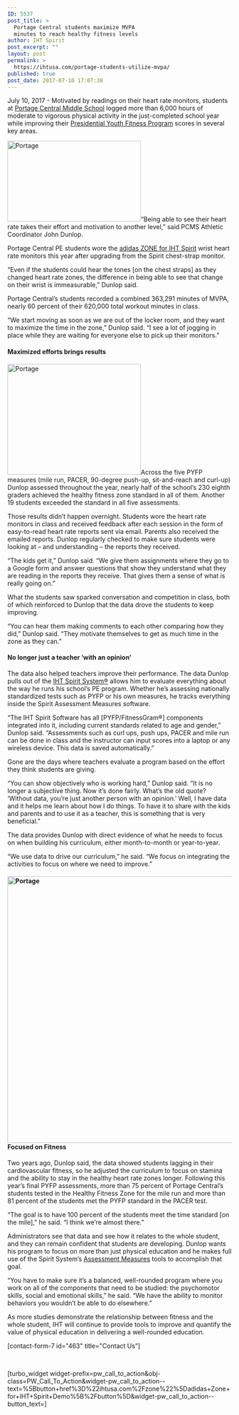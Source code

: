 ```yaml
---
ID: 5537
post_title: >
  Portage Central students maximize MVPA
  minutes to reach healthy fitness levels
author: IHT Spirit
post_excerpt: ""
layout: post
permalink: >
  https://ihtusa.com/portage-students-utilize-mvpa/
published: true
post_date: 2017-07-10 17:07:38
---
```

July 10, 2017 - <span style="font-weight: 400;">Motivated by readings on their heart rate monitors, students at </span><a href="http://cms.portageps.org/"><span style="font-weight: 400;">Portage Central Middle School</span></a><span style="font-weight: 400;"> logged more than 6,000 hours of moderate to vigorous physical activity in the just-completed school year while improving their </span><a href="http://pyfp.org/"><span style="font-weight: 400;">Presidential Youth Fitness Program</span></a><span style="font-weight: 400;"> scores in several key areas. </span>

<span style="font-weight: 400;"><a href="https://ihtusa.com/wp-content/uploads/2017/07/Portage4.jpg"><img class="alignleft wp-image-5511 size-medium" src="https://ihtusa.com/wp-content/uploads/2017/07/Portage4-300x181.jpg" alt="Portage" width="300" height="181" /></a>“Being able to see their heart rate takes their effort and motivation to another level,” said PCMS Athletic Coordinator John Dunlop. </span>

<span style="font-weight: 400;">Portage Central PE students wore the </span><a href="http://ihtusa.com/zone"><span style="font-weight: 400;">adidas ZONE for IHT Spirit</span></a><span style="font-weight: 400;"> wrist heart rate monitors this year after upgrading from the Spirit chest-strap monitor.</span><!--more-->

<span style="font-weight: 400;">“Even if the students could hear the tones [on the chest straps] as they changed heart rate zones, the difference in being able to see that change on their wrist is immeasurable,” Dunlop said.</span>

<span style="font-weight: 400;">Portage Central’s students recorded a combined 363,291 minutes of MVPA, nearly 60 percent of their 620,000 total workout minutes in class. </span>

<span style="font-weight: 400;">“We start moving as soon as we are out of the locker room, and they want to maximize the time in the zone,” Dunlop said. “I see a lot of jogging in place while they are waiting for everyone else to pick up their monitors.”</span>
<h4><b>Maximized efforts brings results</b></h4>
<span style="font-weight: 400;"><a href="https://ihtusa.com/wp-content/uploads/2017/07/Portage3.jpg"><img class="alignright wp-image-5512 size-medium" src="https://ihtusa.com/wp-content/uploads/2017/07/Portage3-300x248.jpg" alt="Portage" width="300" height="248" /></a>Across the five PYFP measures (mile run, PACER, 90-degree push-up, sit-and-reach and curl-up) Dunlop assessed throughout the year, nearly half of the school’s 230 eighth graders achieved the healthy fitness zone standard in all of them. Another 19 students exceeded the standard in all five assessments.</span>

<span style="font-weight: 400;">Those results didn’t happen overnight. Students wore the heart rate monitors in class and received feedback after each session in the form of easy-to-read heart rate reports sent via email. Parents also received the emailed reports. Dunlop regularly checked to make sure students were looking at – and understanding – the reports they received. </span>

<span style="font-weight: 400;">“The kids get it,” Dunlop said. “We give them assignments where they go to a Google form and answer questions that show they understand what they are reading in the reports they receive. That gives them a sense of what is really going on.”</span>

<span style="font-weight: 400;">What the students saw sparked conversation and competition in class, both of which reinforced to Dunlop that the data drove the students to keep improving.</span>

<span style="font-weight: 400;">“You can hear them making comments to each other comparing how they did,” Dunlop said. “They motivate themselves to get as much time in the zone as they can.”</span>
<h4><b>No longer just a teacher ‘with an opinion’</b></h4>
<span style="font-weight: 400;">The data also helped teachers improve their performance. The data Dunlop pulls out of the </span><a href="http://ihtusa.com/spirit-system"><span style="font-weight: 400;">IHT Spirit System®</span></a><span style="font-weight: 400;"> allows him to evaluate everything about the way he runs his school’s PE program. Whether he’s assessing nationally standardized tests such as PYFP or his own measures, he tracks everything inside the Spirit Assessment Measures software.</span>

<span style="font-weight: 400;">“The IHT Spirit Software has all [PYFP/FitnessGram®] components integrated into it, including current standards related to age and gender,” Dunlop said. “Assessments such as curl ups, push ups, PACER and mile run can be done in class and the instructor can input scores into a laptop or any wireless device. This data is saved automatically.”</span>

<span style="font-weight: 400;">Gone are the days where teachers evaluate a program based on the effort they think students are giving.</span>

<span style="font-weight: 400;">“You can show objectively who is working hard,” Dunlop said. “It is no longer a subjective thing. Now it’s done fairly. What’s the old quote? ‘Without data, you’re just another person with an opinion.’ Well, I have data and it helps me learn about how I do things. To have it to share with the kids and parents and to use it as a teacher, this is something that is very beneficial.”</span>

<span style="font-weight: 400;">The data provides Dunlop with direct evidence of what he needs to focus on when building his curriculum, either month-to-month or year-to-year.</span>

<span style="font-weight: 400;">“We use data to drive our curriculum,” he said. “We focus on integrating the activities to focus on where we need to improve.” </span>
<h4><b><a href="https://ihtusa.com/wp-content/uploads/2017/07/Portage7.jpg"><img class="aligncenter size-full wp-image-5513" src="https://ihtusa.com/wp-content/uploads/2017/07/Portage7.jpg" alt="Portage" width="966" height="598" /></a>Focused on Fitness</b></h4>
<span style="font-weight: 400;">Two years ago, Dunlop said, the data showed students lagging in their cardiovascular fitness, so he adjusted the curriculum to focus on stamina and the ability to stay in the healthy heart rate zones longer. Following this year’s final PYFP assessments, more than 75 percent of Portage Central’s students tested in the Healthy Fitness Zone for the mile run and more than 81 percent of the students met the PYFP standard in the PACER test.</span>

<span style="font-weight: 400;">“The goal is to have 100 percent of the students meet the time standard [on the mile],” he said. “I think we’re almost there.”</span>

<span style="font-weight: 400;">Administrators see that data and see how it relates to the whole student, and they can remain confident that students are developing. Dunlop wants his program to focus on more than just physical education and he makes full use of the Spirit System’s </span><a href="https://ihtusa.com/spirit-system/assessment-software/"><span style="font-weight: 400;">Assessment Measures</span></a><span style="font-weight: 400;"> tools to accomplish that goal. </span>

<span style="font-weight: 400;">“You have to make sure it’s a balanced, well-rounded program where you work on all of the components that need to be studied: the psychomotor skills, social and emotional skills,” he said. “We have the ability to monitor behaviors you wouldn’t be able to do elsewhere.”</span>

<span style="font-weight: 400;">As more studies demonstrate the relationship between fitness and the whole student, IHT will continue to provide tools to improve and quantify the value of physical education in delivering a well-rounded education.</span>
<p style="text-align: left;">[contact-form-7 id="463" title="Contact Us"]</p>
&nbsp;

[turbo_widget widget-prefix=pw_call_to_action&obj-class=PW_Call_To_Action&widget-pw_call_to_action--text=%5Bbutton+href%3D%22ihtusa.com%2Fzone%22%5Dadidas+Zone+for+IHT+Spirit+Demo%5B%2Fbutton%5D&widget-pw_call_to_action--button_text=]

&nbsp;